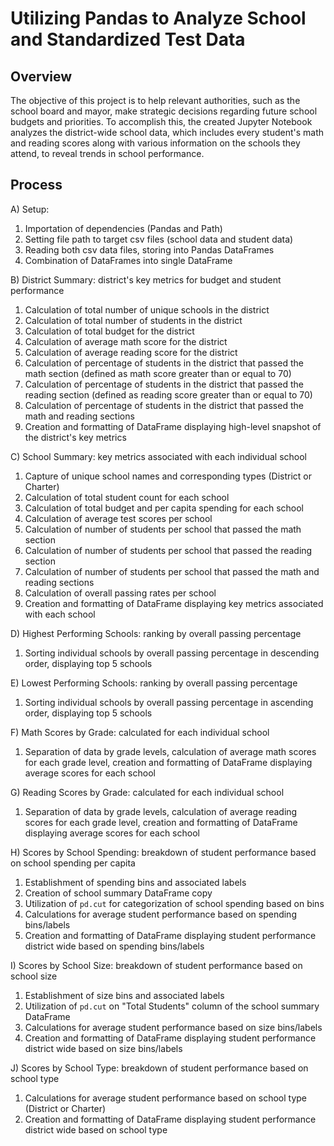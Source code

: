 # Utilizing Pandas to Analyze School and Standardized Test Data

## Overview ##

The objective of this project is to help relevant authorities, such as the school board and mayor, make strategic decisions regarding future school budgets and priorities. To accomplish this, the created Jupyter Notebook analyzes the district-wide school data, which includes every student's math and reading scores along with various information on the schools they attend, to reveal trends in school performance.

## Process ##

A) Setup:
  1. Importation of dependencies (Pandas and Path)
  2. Setting file path to target csv files (school data and student data)
  3. Reading both csv data files, storing into Pandas DataFrames
  4. Combination of DataFrames into single DataFrame

B) District Summary: district's key metrics for budget and student performance
  1. Calculation of total number of unique schools in the district
  2. Calculation of total number of students in the district
  3. Calculation of total budget for the district
  4. Calculation of average math score for the district
  5. Calculation of average reading score for the district
  6. Calculation of percentage of students in the district that passed the math section (defined as math score greater than or equal to 70)
  7. Calculation of percentage of students in the district that passed the reading section (defined as reading score greater than or equal to 70)
  8. Calculation of percentage of students in the district that passed the math and reading sections
  9. Creation and formatting of DataFrame displaying high-level snapshot of the district's key metrics

C) School Summary: key metrics associated with each individual school
  1. Capture of unique school names and corresponding types (District or Charter)
  2. Calculation of total student count for each school
  3. Calculation of total budget and per capita spending for each school
  4. Calculation of average test scores per school
  5. Calculation of number of students per school that passed the math section
  6. Calculation of number of students per school that passed the reading section
  7. Calculation of number of students per school that passed the math and reading sections
  8. Calculation of overall passing rates per school
  9. Creation and formatting of DataFrame displaying key metrics associated with each school

D) Highest Performing Schools: ranking by overall passing percentage
  1. Sorting individual schools by overall passing percentage in descending order, displaying top 5 schools

E) Lowest Performing Schools: ranking by overall passing percentage
  1. Sorting individual schools by overall passing percentage in ascending order, displaying top 5 schools

F) Math Scores by Grade: calculated for each individual school
  1. Separation of data by grade levels, calculation of average math scores for each grade level, creation and formatting of DataFrame displaying average scores for each school

G) Reading Scores by Grade: calculated for each individual school
  1. Separation of data by grade levels, calculation of average reading scores for each grade level, creation and formatting of DataFrame displaying average scores for each school

H) Scores by School Spending: breakdown of student performance based on school spending per capita
  1. Establishment of spending bins and associated labels
  2. Creation of school summary DataFrame copy
  3. Utilization of `pd.cut` for categorization of school spending based on bins
  4. Calculations for average student performance based on spending bins/labels
  5. Creation and formatting of DataFrame displaying student performance district wide based on spending bins/labels

I) Scores by School Size: breakdown of student performance based on school size
  1. Establishment of size bins and associated labels
  2. Utilization of `pd.cut` on "Total Students" column of the school summary DataFrame
  3. Calculations for average student performance based on size bins/labels
  4. Creation and formatting of DataFrame displaying student performance district wide based on size bins/labels

J) Scores by School Type: breakdown of student performance based on school type
  1. Calculations for average student performance based on school type (District or Charter)
  2. Creation and formatting of DataFrame displaying student performance district wide based on school type

